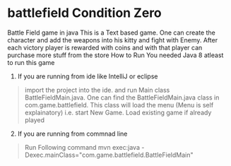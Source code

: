 # battlefield Condition Zero

Battle Field game in java
This is a Text based game. One can create the character and add the weapons into his kitty and fight with Enemy. 
After each victory player is rewarded with coins and with that player can purchase more stuff from the store 
How to Run
You needed Java 8 atleast to run this game

1. If you are running from ide like IntelliJ or eclipse 
>import the project into the ide. and run Main class BattleFieldMain.java. One can find the BattleFieldMain.java class in com.game.battlefield.
> This class will load the menu (Menu is self explainatory) i.e. start New Game. Load existing game if already played

2. If you are running from commnad line
> Run Following command
mvn exec:java -Dexec.mainClass="com.game.battlefield.BattleFieldMain"
